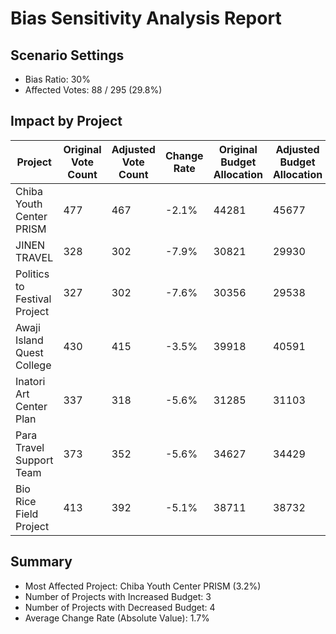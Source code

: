 # Bias Sensitivity Analysis Report

## Scenario Settings

- Bias Ratio: 30%
- Affected Votes: 88 / 295 (29.8%)

## Impact by Project

| Project | Original Vote Count | Adjusted Vote Count | Change Rate | Original Budget Allocation | Adjusted Budget Allocation | Change Rate |
|------------|------------|------------|------------|------------|------------|------------|
| Chiba Youth Center PRISM | 477 | 467 | -2.1% | 44281 | 45677 | 3.2% |
| JINEN TRAVEL | 328 | 302 | -7.9% | 30821 | 29930 | -2.9% |
| Politics to Festival Project | 327 | 302 | -7.6% | 30356 | 29538 | -2.7% |
| Awaji Island Quest College | 430 | 415 | -3.5% | 39918 | 40591 | 1.7% |
| Inatori Art Center Plan | 337 | 318 | -5.6% | 31285 | 31103 | -0.6% |
| Para Travel Support Team | 373 | 352 | -5.6% | 34627 | 34429 | -0.6% |
| Bio Rice Field Project | 413 | 392 | -5.1% | 38711 | 38732 | 0.1% |

## Summary

- Most Affected Project: Chiba Youth Center PRISM (3.2%)
- Number of Projects with Increased Budget: 3
- Number of Projects with Decreased Budget: 4
- Average Change Rate (Absolute Value): 1.7%
